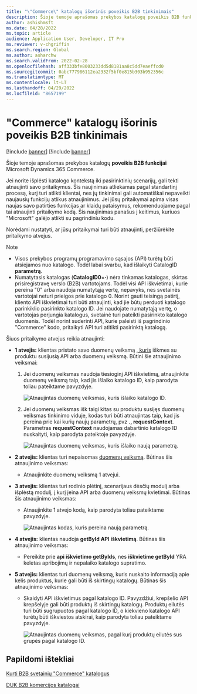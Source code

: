 ```yaml
---
title: "\"Commerce\" katalogų išorinis poveikis B2B tinkinimais"
description: Šioje temoje aprašomas prekybos katalogų poveikis B2B funkcijai Microsoft Dynamics 365 Commerce.
author: ashishmsft
ms.date: 04/28/2022
ms.topic: article
audience: Application User, Developer, IT Pro
ms.reviewer: v-chgriffin
ms.search.region: Global
ms.author: asharchw
ms.search.validFrom: 2022-02-28
ms.openlocfilehash: aff333bfe8003233dd5d8181aa8c5dd7eaeffcd0
ms.sourcegitcommit: 0abc777986112ea2332f5bf0e815b303b952356c
ms.translationtype: MT
ms.contentlocale: lt-LT
ms.lasthandoff: 04/29/2022
ms.locfileid: "8657199"
---
```

# <a name="extensibility-impact-of-commerce-catalogs-for-b2b-customizations"></a>"Commerce" katalogų išorinis poveikis B2B tinkinimais

[!include [banner](includes/banner.md)]
[!include [banner](includes/preview-banner.md)]

Šioje temoje aprašomas prekybos katalogų **poveikis B2B funkcijai** Microsoft Dynamics 365 Commerce.

Jei norite išplėsti katalogo kontekstą iki pasirinktinių scenarijų, gali tekti atnaujinti savo pritaikymus. Šis naujinimas atliekamas pagal standartinį procesą, kurį turi atlikti klientai, nes jų tinkinimai gali automatiškai nepaveikti naujausių funkcijų atlikus atnaujinimus. Jei jūsų pritaikymai apima visas naujas savo patirties funkcijas ar klaidų pataisymus, rekomenduojame pagal tai atnaujinti pritaikymo kodą. Šis naujinimas panašus į keitimus, kuriuos "Microsoft" galėjo atlikti su pagrindiniu kodu.

Norėdami nustatyti, ar jūsų pritaikymai turi būti atnaujinti, peržiūrėkite pritaikymo atvejus.

> [!NOTE]
> - Visos prekybos programų programavimo sąsajos (API) turėtų būti atsiejamos nuo katalogo. Todėl labai svarbu, kad išlaikyti CatalogID **parametrą**.
> - Numatytasis katalogas (**CatalogID0**=**·**) nėra tinkamas katalogas, skirtas prisiregistravę verslo (B2B) vartotojams. Todėl visi API iškvietimai, kurie pereina "0" arba naudoja numatytąją vertę, nepavyks, nes svetainės vartotojai neturi prieigos prie katalogo 0. Norint gauti teisingą patirtį, kliento API iškvietimai turi būti atnaujinti, kad jie būtų perduoti katalogo parinkiklio pasirinkto katalogo ID. Jei naudojate numatytąją vertę, o vartotojas perjungia katalogus, svetainė turi pateikti pasirinkto katalogo duomenis. Todėl norint suderinti API, kurie paleisti iš pagrindinio "Commerce" kodo, pritaikyti API turi atitikti pasirinktą katalogą.

Šiuos pritaikymo atvejus reikia atnaujinti:

- **1 atvejis:** klientas pristato savo duomenų veiksmą [, kuris](e-commerce-extensibility/data-actions.md) iškmes su produktu susijusią API arba duomenų veiksmą. Būtini šie atnaujinimo veiksmai:

    1. Jei duomenų veiksmas naudoja tiesioginį API iškvietimą, atnaujinkite duomenų veiksmą taip, kad jis išlaiko katalogo ID, kaip parodyta toliau pateiktame pavyzdyje.

        ![Atnaujintas duomenų veiksmas, kuris išlaiko katalogo ID.](./media/customization1_a.png)

    1. Jei duomenų veiksmas išk taigi kitas su produktu susijęs duomenų veiksmas tinkinimo viduje, kodas turi būti atnaujintas taip, kad jis pereina prie kai kurių naujų parametrų, pvz **., requestContext**. Parametras **requestContext** naudojamas dabartinio katalogo ID nuskaityti, kaip parodyta pateiktoje pavyzdyje.

        ![Atnaujintas duomenų veiksmas, kuris išlaiko naują parametrą.](./media/customization1_b.png)

- **2 atvejis:** klientas turi nepaisomas [duomenų veiksmą](e-commerce-extensibility/data-action-overrides.md). Būtinas šis atnaujinimo veiksmas:

    - Atnaujinkite duomenų veiksmą 1 atvejui.

- **3 atvejis:** klientas turi rodinio plėtinį, scenarijaus dėsčių modulį arba išplėstą modulį, [į](e-commerce-extensibility/modules-overview.md#clone-a-module-library-module) kurį įeina API arba duomenų veiksmų kvietimai. Būtinas šis atnaujinimo veiksmas:

    - Atnaujinkite 1 atvejo kodą, kaip parodyta toliau pateiktame pavyzdyje.

       ![Atnaujintas kodas, kuris pereina naują parametrą.](./media/customization3.png)

- **4 atvejis:** klientas naudoja **getById API iškvietimą**. Būtinas šis atnaujinimo veiksmas:

    - Pereikite prie **api iškvietimo getByIds**, nes **iškvietime getById** YRA keletas apribojimų ir nepalaiko katalogo supratimo.

- **5 atvejis:** klientas turi duomenų veiksmą, kuris nuskaito informaciją apie kelis produktus, kurie gali būti iš skirtingų katalogų. Būtinas šis atnaujinimo veiksmas:

    - Skaidyti API iškvietimus pagal katalogo ID. Pavyzdžiui, krepšelio API krepšelyje gali būti produktų iš skirtingų katalogų. Produktų eilutės turi būti sugrupuotos pagal katalogo ID, o kiekvieno katalogo API turėtų būti iškviestos atskirai, kaip parodyta toliau pateiktame pavyzdyje.

        ![Atnaujintas duomenų veiksmas, pagal kurį produktų eilutės sus grupės pagal katalogo ID.](./media/customization5.png)

## <a name="additional-resources"></a>Papildomi ištekliai

[Kurti B2B svetainių "Commerce" katalogus](catalogs-b2b-sites.md)

[DUK B2B komercijos katalogai](catalogs-b2b-sites-FAQ.md)
